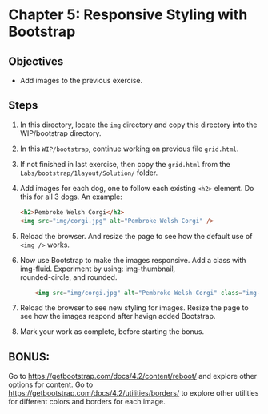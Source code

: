 # Chapter 5: Responsive Styling with Bootstrap

## Objectives
* Add images to the previous exercise.

## Steps

1.  In this directory, locate the `img` directory and copy this directory into the WIP/bootstrap directory. 

1. In this `WIP/bootstrap`, continue working on previous file `grid.html`. 

1. If not finished in last exercise, then copy the `grid.html` from the `Labs/bootstrap/1layout/Solution/` folder.

1. Add images for each dog, one to follow each existing `<h2>` element. Do this for all 3 dogs. An example:
    ```html
    <h2>Pembroke Welsh Corgi</h2>
    <img src="img/corgi.jpg" alt="Pembroke Welsh Corgi" />
    ```

1. Reload the browser. And resize the page to see how the default use of `<img />` works.

1. Now use Bootstrap to make the images responsive. Add a class with img-fluid. Experiment by using: img-thumbnail,         
    rounded-circle, and rounded.

    ```html
        <img src="img/corgi.jpg" alt="Pembroke Welsh Corgi" class="img-fluid img-thumbnail">
    ```

1. Reload the browser to see new styling for images. Resize the page to see how the images respond after havign added Bootstrap. 

1. Mark your work as complete, before starting the bonus.

## BONUS: 

Go to https://getbootstrap.com/docs/4.2/content/reboot/ and explore other options for content. 
Go to https://getbootstrap.com/docs/4.2/utilities/borders/ to explore other utilities for different colors and borders for each image.  
